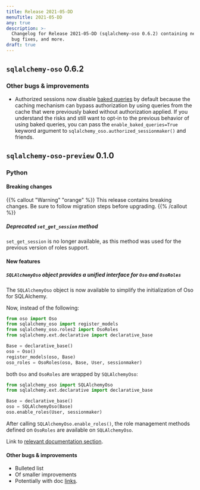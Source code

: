 ```yaml
---
title: Release 2021-05-DD
menuTitle: 2021-05-DD
any: true
description: >-
  Changelog for Release 2021-05-DD (sqlalchemy-oso 0.6.2) containing new features,
  bug fixes, and more.
draft: true
---
```


## `sqlalchemy-oso` 0.6.2

### Other bugs & improvements

- Authorized sessions now disable [baked queries][] by default because the
  caching mechanism can bypass authorization by using queries from the cache
  that were previously baked without authorization applied. If you understand
  the risks and still want to opt-in to the previous behavior of using baked
  queries, you can pass the `enable_baked_queries=True` keyword argument to
  `sqlalchemy_oso.authorized_sessionmaker()` and friends.

[baked queries]: https://docs.sqlalchemy.org/en/13/orm/extensions/baked.html

## `sqlalchemy-oso-preview` 0.1.0

### Python

#### Breaking changes

<!-- TODO: remove warning and replace with "None" if no breaking changes. -->

{{% callout "Warning" "orange" %}}
This release contains breaking changes. Be sure to follow migration steps
before upgrading.
{{% /callout %}}

##### Deprecated `set_get_session` method

`set_get_session` is no longer available, as this method was used for the previous version of roles support.

#### New features

##### `SQLAlchemyOso` object provides a unified interface for `Oso` and `OsoRoles`

The `SQLAlchemyOso` object is now available to simplify the initialization of Oso for SQLAlchemy.

Now, instead of the following:

```python
from oso import Oso
from sqlalchemy_oso import register_models
from sqlalchemy_oso.roles2 import OsoRoles
from sqlalchemy.ext.declarative import declarative_base

Base = declarative_base()
oso = Oso()
register_models(oso, Base)
oso_roles = OsoRoles(oso, Base, User, sessionmaker)
```

both `Oso` and `OsoRoles` are wrapped by `SQLAlchemyOso`:

```python
from sqlalchemy_oso import SQLAlchemyOso
from sqlalchemy.ext.declarative import declarative_base

Base = declarative_base()
oso = SQLAlchemyOso(Base)
oso.enable_roles(User, sessionmaker)
```

After calling `SQLAlchemyOso.enable_roles()`, the role management methods defined on `OsoRoles` are available on `SQLAlchemyOso`.

Link to [relevant documentation section]().

#### Other bugs & improvements

- Bulleted list
- Of smaller improvements
- Potentially with doc [links]().
